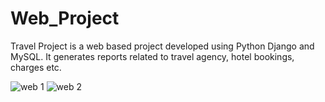 # Web_Project
Travel Project is a web based project developed using Python Django and MySQL.
It generates reports related to travel agency, hotel bookings, charges etc.



![web 1](https://user-images.githubusercontent.com/116171985/198115306-373f469c-a024-4d60-b9c8-845652bd1660.JPG)
![web 2](https://user-images.githubusercontent.com/116171985/198115341-7ce75dba-f9fb-46b0-a9ae-4496bd731e90.JPG)
